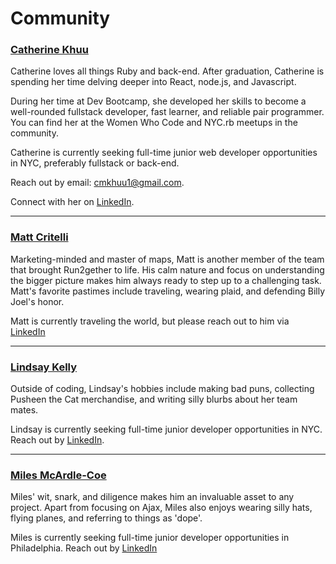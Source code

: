 # Community

### [Catherine Khuu](https://github.com/catkhuu/)

Catherine loves all things Ruby and back-end. After graduation, Catherine is spending her time delving deeper into React, node.js, and Javascript.

During her time at Dev Bootcamp, she developed her skills to become a well-rounded fullstack developer, fast learner, and reliable pair programmer. You can find her at the Women Who Code and NYC.rb meetups in the community.

Catherine is currently seeking full-time junior web developer opportunities in NYC, preferably fullstack or back-end.

Reach out by email: [cmkhuu1@gmail.com](mailto:cmkhuu1@gmail.com). 

Connect with her on [LinkedIn](http://www.linkedin.com/in/catkhuu).

<hr>

### [Matt Critelli](https://github.com/mattcritelli/)

Marketing-minded and master of maps, Matt is another member of the team that brought Run2gether to life. His calm nature and focus on understanding the bigger picture makes him always ready to step up to a challenging task. Matt's favorite pastimes include traveling, wearing plaid, and defending Billy Joel's honor.

Matt is currently traveling the world, but please reach out to him via [LinkedIn](https://www.linkedin.com/in/matt-critelli-0403a153)

<hr>

### [Lindsay Kelly](https://github.com/lindsaymkelly/)

Outside of coding, Lindsay's hobbies include making bad puns, collecting Pusheen the Cat merchandise, and writing silly blurbs about her team mates.

Lindsay is currently seeking full-time junior developer opportunities in NYC. Reach out by [LinkedIn](http://www.linkedin.com/in/lindsay-kelly-438614124).

<hr>

### [Miles McArdle-Coe](https://github.com/Kndekaru/)

Miles' wit, snark, and diligence makes him an invaluable asset to any project. Apart from focusing on Ajax, Miles also enjoys wearing silly hats, flying planes, and referring to things as 'dope'.

Miles is currently seeking full-time junior developer opportunities in Philadelphia. Reach out by [LinkedIn](https://www.linkedin.com/in/miles-mcardle-coe)
